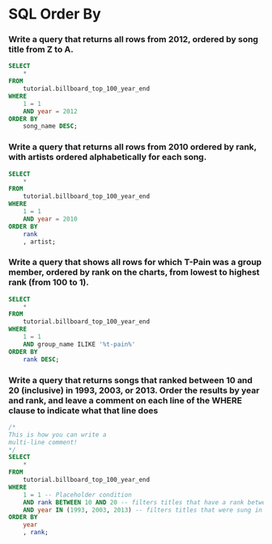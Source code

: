 # SQL Order By

### Write a query that returns all rows from 2012, ordered by song title from Z to A.
```sql
SELECT
    *
FROM
    tutorial.billboard_top_100_year_end
WHERE
    1 = 1
    AND year = 2012
ORDER BY
    song_name DESC;
```

### Write a query that returns all rows from 2010 ordered by rank, with artists ordered alphabetically for each song.
```sql
SELECT
    *
FROM
    tutorial.billboard_top_100_year_end
WHERE
    1 = 1
    AND year = 2010
ORDER BY
    rank
    , artist;
```

### Write a query that shows all rows for which T-Pain was a group member, ordered by rank on the charts, from lowest to highest rank (from 100 to 1).
```sql
SELECT
    *
FROM
    tutorial.billboard_top_100_year_end
WHERE
    1 = 1
    AND group_name ILIKE '%t-pain%'
ORDER BY
    rank DESC;
```

### Write a query that returns songs that ranked between 10 and 20 (inclusive) in 1993, 2003, or 2013. Order the results by year and rank, and leave a comment on each line of the WHERE clause to indicate what that line does
```sql
/*
This is how you can write a
multi-line comment!
*/
SELECT
    *
FROM
    tutorial.billboard_top_100_year_end
WHERE
    1 = 1 -- Placeholder condition
    AND rank BETWEEN 10 AND 20 -- filters titles that have a rank between 10 and 20
    AND year IN (1993, 2003, 2013) -- filters titles that were sung in 1993, 2003, 2013
ORDER BY
    year
    , rank;
```